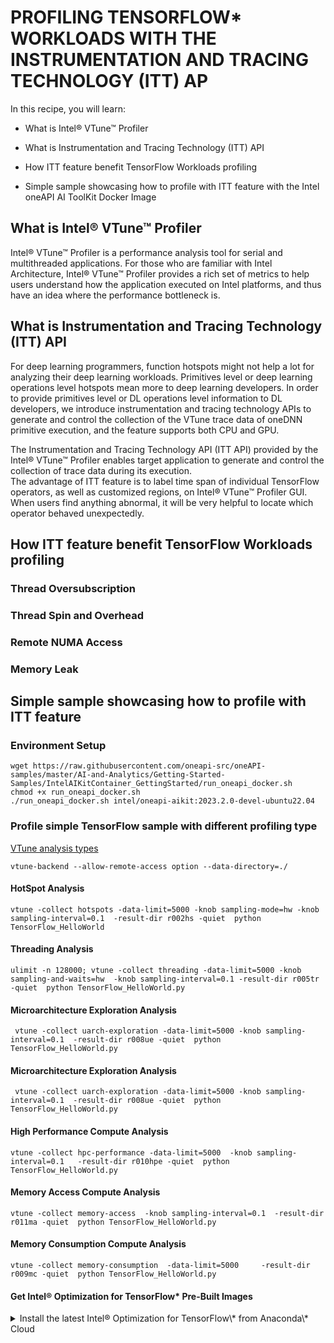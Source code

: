 PROFILING TENSORFLOW\* WORKLOADS WITH THE INSTRUMENTATION AND TRACING TECHNOLOGY (ITT) AP
=======================================================

In this recipe, you will learn:

* What is Intel® VTune™ Profiler

* What is Instrumentation and Tracing Technology (ITT) API

* How ITT feature benefit TensorFlow Workloads profiling

* Simple sample showcasing how to profile with ITT feature with the Intel oneAPI AI ToolKit Docker Image




What is Intel® VTune™ Profiler
--------------------
Intel® VTune™ Profiler is a performance analysis tool for serial and multithreaded applications. For those who are familiar with Intel Architecture, Intel® VTune™ Profiler provides a rich set of metrics to help users understand how the application executed on Intel platforms, and thus have an idea where the performance bottleneck is.  


What is Instrumentation and Tracing Technology (ITT) API
--------------------
For deep learning programmers, function hotspots might not help a lot for analyzing their deep learning workloads. Primitives level or deep learning operations level hotspots mean more to deep learning developers. 
In order to provide primitives level or DL operations level information to DL developers, we introduce instrumentation and tracing technology APIs to generate and control the collection of the VTune trace data of oneDNN primitive execution, and the feature supports both CPU and GPU.  

The Instrumentation and Tracing Technology API (ITT API) provided by the Intel® VTune™ Profiler enables target application to generate and control the collection of trace data during its execution.  
The advantage of ITT feature is to label time span of individual TensorFlow operators, as well as customized regions, on Intel® VTune™ Profiler GUI. When users find anything abnormal, it will be very helpful to locate which operator behaved unexpectedly.  

How ITT feature benefit TensorFlow Workloads profiling
--------------------

### Thread Oversubscription


### Thread Spin and Overhead


### Remote NUMA Access

### Memory Leak


Simple sample showcasing how to profile with ITT feature
--------------------

### Environment Setup

```
wget https://raw.githubusercontent.com/oneapi-src/oneAPI-samples/master/AI-and-Analytics/Getting-Started-Samples/IntelAIKitContainer_GettingStarted/run_oneapi_docker.sh
chmod +x run_oneapi_docker.sh
./run_oneapi_docker.sh intel/oneapi-aikit:2023.2.0-devel-ubuntu22.04
```




### Profile simple TensorFlow sample with different profiling type
[VTune analysis types](https://www.intel.com/content/www/us/en/docs/vtune-profiler/user-guide/2023-2/running-command-line-analysis.html)

```
vtune-backend --allow-remote-access option --data-directory=./
```
#### HotSpot Analysis
```
vtune -collect hotspots -data-limit=5000 -knob sampling-mode=hw -knob sampling-interval=0.1  -result-dir r002hs -quiet  python TensorFlow_HelloWorld
```

#### Threading Analysis
```
ulimit -n 128000; vtune -collect threading -data-limit=5000 -knob sampling-and-waits=hw  -knob sampling-interval=0.1 -result-dir r005tr -quiet  python TensorFlow_HelloWorld.py
```

#### Microarchitecture Exploration Analysis
```
 vtune -collect uarch-exploration -data-limit=5000 -knob sampling-interval=0.1  -result-dir r008ue -quiet  python TensorFlow_HelloWorld.py
```

#### Microarchitecture Exploration Analysis
```
 vtune -collect uarch-exploration -data-limit=5000 -knob sampling-interval=0.1  -result-dir r008ue -quiet  python TensorFlow_HelloWorld.py
```
#### High Performance Compute Analysis
```
vtune -collect hpc-performance -data-limit=5000  -knob sampling-interval=0.1   -result-dir r010hpe -quiet  python TensorFlow_HelloWorld.py
```
#### Memory Access Compute Analysis
```
vtune -collect memory-access  -knob sampling-interval=0.1  -result-dir r011ma -quiet  python TensorFlow_HelloWorld.py
```

#### Memory Consumption Compute Analysis
```
vtune -collect memory-consumption  -data-limit=5000     -result-dir r009mc -quiet  python TensorFlow_HelloWorld.py
```



#### Get Intel® Optimization for TensorFlow\* Pre-Built Images

<details>
  <summary>Install the latest Intel® Optimization for TensorFlow\* from Anaconda\* Cloud</summary>
  <br>
Available for Linux\*, Windows\*, MacOS\*

| **OS** | **TensorFlow\* version** | 
| -------- | -------- | 
| Linux\* | 2.12.0 | 
| Windows\*| 2.10.0 | 
| MacOS\* | 2.12.0 | 



</details>

